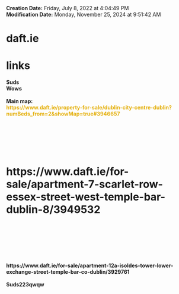 <div><b>Creation Date:</b> Friday, July 8, 2022 at 4:04:49 PM<br></div>
<div><b>Modification Date:</b> Monday, November 25, 2024 at 9:51:42 AM<br></div>
<div><b><h1>daft.ie</h1></b><b><h1> links</h1></b></div>
<div><b>Suds</b></div>
<div><b>Wows</b></div>
<div><b><br></b></div>
<div><b>Main map:</b></div>
<div><b><font color="#E4AF0A">https://www.daft.ie/property-for-sale/dublin-city-centre-dublin?numBeds_from=2&ampshowMap=true#3946657</font></b><b><font color="#E4AF0A"><br></font></b></div>
<div><b><br></b></div>
<div><b><h1><br></h1></b></div>
<div><b><h1>https://www.daft.ie/for-sale/apartment-7-scarlet-row-essex-street-west-temple-bar-dublin-8/3949532</h1></b><b><h1><br></h1></b></div>
<div><b><br></b></div>
<div><b><br></b></div>
<div><b>https://www.daft.ie/for-sale/apartment-12a-isoldes-tower-lower-exchange-street-temple-bar-co-dublin/3929761</b><b><br></b></div>
<div><b><br></b></div>
<div><b>   Suds223qwqw</b></div>

